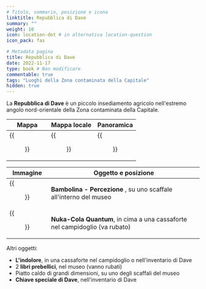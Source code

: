 ```yaml
---
# Titolo, sommario, posizione e icona
linktitle: Repubblica di Dave
summary: ""
weight: 10
icon: location-dot # in alternativa location-question
icon_pack: fas

# Metadata pagina
title: Repubblica di Dave
date: 2022-11-17
type: book # Non modificare
commentable: true
tags: "Luoghi della Zona contaminata della Capitale"
hidden: true
---
```


<div class="fo3">


La **Repubblica di Dave** è un piccolo insediamento agricolo nell'estremo angolo nord-orientale della Zona contaminata della Capitale.

| Mappa                                        | Mappa locale                                     | Panoramica                               |
| -------------------------------------------- | ------------------------------------------------ | ---------------------------------------- |
| {{<figure src="fo3/Republic_of_Dave_loc.webp">}} | {{<figure src="fo3/Republic_of_Dave_loc_map.webp">}} | {{<figure src="fo3/Republic_of_Dave.webp">}} |

| Immagine                                          | Oggetto e posizione                                                         |
| ------------------------------------------------- | --------------------------------------------------------------------------- |
| {{<figure src="fo3/RoD_Perception_bobblehead.webp">}} | **Bambolina - Percezione** , su uno scaffale all'interno del museo          |
| {{<figure src="fo3/DavesOffice_Safe.webp">}}          | **Nuka-Cola Quantum**, in cima a una cassaforte nel campidoglio (va rubato) |
	
Altri oggetti:
- **L'indolore**, in una cassaforte nel campidoglio o nell'inventario di Dave
- 2 **libri prebellici**, nel museo (vanno rubati)
- Piatto caldo di grandi dimensioni, su uno degli scaffali del museo
- **Chiave speciale di Dave**, nell'inventario di Dave

</div>